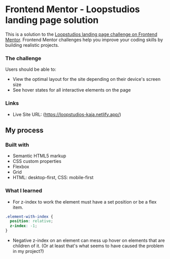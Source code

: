 # Frontend Mentor - Loopstudios landing page solution

This is a solution to the [Loopstudios landing page challenge on Frontend Mentor](https://www.frontendmentor.io/challenges/loopstudios-landing-page-N88J5Onjw). Frontend Mentor challenges help you improve your coding skills by building realistic projects.

### The challenge

Users should be able to:

- View the optimal layout for the site depending on their device's screen size
- See hover states for all interactive elements on the page

### Links

- Live Site URL: (https://loopstudios-kaja.netlify.app/)

## My process

### Built with

- Semantic HTML5 markup
- CSS custom properties
- Flexbox
- Grid
- HTML: desktop-first, CSS: mobile-first

### What I learned

- For z-index to work the element must have a set position or be a flex item.

```css
.element-with-index {
  position: relative;
  z-index: -1;
}
```

- Negative z-index on an element can mess up hover on elements that are children of it. (Or at least that's what seems to have caused the problem in my project?)

